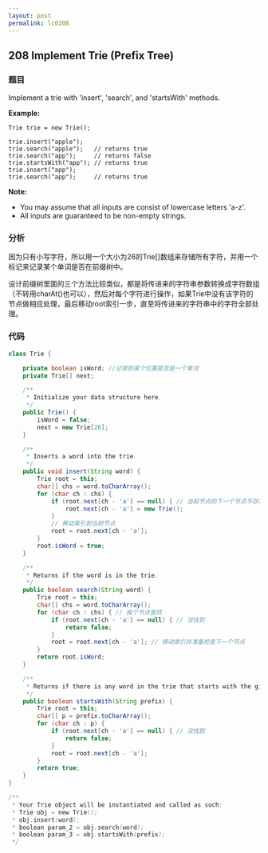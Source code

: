 ```yaml
---
layout: post
permalink: lc0208
---
```


## 208 Implement Trie \(Prefix Tree\)

### 题目

Implement a trie with 'insert', 'search', and 'startsWith' methods.

**Example:**

```text
Trie trie = new Trie();

trie.insert("apple");
trie.search("apple");   // returns true
trie.search("app");     // returns false
trie.startsWith("app"); // returns true
trie.insert("app");   
trie.search("app");     // returns true
```

**Note:**

* You may assume that all inputs are consist of lowercase letters 'a-z'.
* All inputs are guaranteed to be non-empty strings.

### 分析

因为只有小写字符，所以用一个大小为26的Trie\[\]数组来存储所有字符，并用一个标记来记录某个单词是否在前缀树中。

设计前缀树里面的三个方法比较类似，都是将传进来的字符串参数转换成字符数组（不转用charAt\(\)也可以），然后对每个字符进行操作，如果Trie中没有该字符的节点做相应处理，最后移动root索引一步，直至将传进来的字符串中的字符全部处理。

### 代码

```java
class Trie {

    private boolean isWord; //记录到某个位置是否是一个单词
    private Trie[] next;

    /**
     * Initialize your data structure here.
     */
    public Trie() {
        isWord = false;
        next = new Trie[26];
    }

    /**
     * Inserts a word into the trie.
     */
    public void insert(String word) {
        Trie root = this;
        char[] chs = word.toCharArray();
        for (char ch : chs) {
            if (root.next[ch - 'a'] == null) { // 当前节点的下一个节点不存在，说明是新来的，新建一个
                root.next[ch - 'a'] = new Trie();
            }
            // 移动索引到当前节点
            root = root.next[ch - 'a'];
        }
        root.isWord = true;
    }

    /**
     * Returns if the word is in the trie.
     */
    public boolean search(String word) {
        Trie root = this;
        char[] chs = word.toCharArray();
        for (char ch : chs) { // 挨个节点查找
            if (root.next[ch - 'a'] == null) { // 没找到
                return false;
            }
            root = root.next[ch - 'a']; // 移动索引并准备检查下一个节点
        }
        return root.isWord;
    }

    /**
     * Returns if there is any word in the trie that starts with the given prefix.
     */
    public boolean startsWith(String prefix) {
        Trie root = this;
        char[] p = prefix.toCharArray();
        for (char ch : p) {
            if (root.next[ch - 'a'] == null) { // 没找到
                return false;
            }
            root = root.next[ch - 'a'];
        }
        return true;
    }
}

/**
 * Your Trie object will be instantiated and called as such:
 * Trie obj = new Trie();
 * obj.insert(word);
 * boolean param_2 = obj.search(word);
 * boolean param_3 = obj.startsWith(prefix);
 */
```
